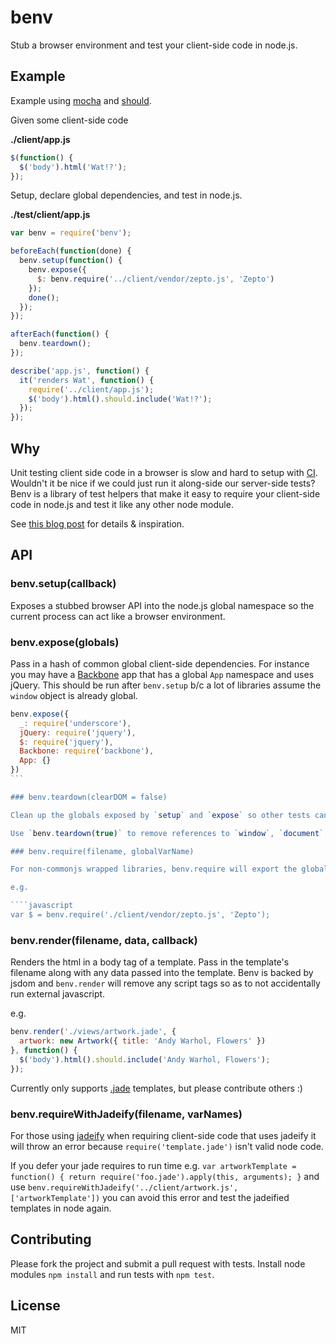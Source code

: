 # benv

Stub a browser environment and test your client-side code in node.js.

## Example

Example using [mocha](http://visionmedia.github.io/mocha/) and [should](https://github.com/visionmedia/should.js/).

Given some client-side code

**./client/app.js**
````javascript
$(function() {
  $('body').html('Wat!?');
});
````

Setup, declare global dependencies, and test in node.js.

**./test/client/app.js**
````javascript
var benv = require('benv');

beforeEach(function(done) {
  benv.setup(function() {
    benv.expose({
      $: benv.require('../client/vendor/zepto.js', 'Zepto')
    });
    done();
  });
});

afterEach(function() {
  benv.teardown();
});

describe('app.js', function() {
  it('renders Wat', function() {
    require('../client/app.js');
    $('body').html().should.include('Wat!?');
  });
});

````

## Why

Unit testing client side code in a browser is slow and hard to setup with [CI](http://en.wikipedia.org/wiki/Continuous_integration). Wouldn't it be nice if we could just run it along-side our server-side tests? Benv is a library of test helpers that make it easy to require your client-side code in node.js and test it like any other node module.

See [this blog post](http://artsy.github.io/blog/2013/06/14/writing-headless-backbone-tests-with-node-dot-js/) for details & inspiration.

## API

### benv.setup(callback)

Exposes a stubbed browser API into the node.js global namespace so the current process can act like a browser environment.

### benv.expose(globals)

Pass in a hash of common global client-side dependencies. For instance you may have a [Backbone](https://github.com/jashkenas/backbone) app that has a global `App` namespace and uses jQuery. This should be run after `benv.setup` b/c a lot of libraries assume the `window` object is already global.

````javascript
benv.expose({
  _: require('underscore'),
  jQuery: require('jquery'),
  $: require('jquery'),
  Backbone: require('backbone'),
  App: {}
})
```

### benv.teardown(clearDOM = false)

Clean up the globals exposed by `setup` and `expose` so other tests can run without being harmed.

Use `benv.teardown(true)` to remove references to `window`, `document`, and other DOM globals. This is enabled by default because a lot of libraries cache references to DOM globals and don't work so nicely when trying to clear globals and re-require these libs.

### benv.require(filename, globalVarName)

For non-commonjs wrapped libraries, benv.require will export the global variable that is generally attached to window. For instance [zepto](https://github.com/madrobby/zepto) doesn't adopt any module pattern but it does create a global `Zepto` variable.

e.g.

````javascript
var $ = benv.require('./client/vendor/zepto.js', 'Zepto');
````

### benv.render(filename, data, callback)

Renders the html in a body tag of a template. Pass in the template's filename along with any data passed into the template. Benv is backed by jsdom and `benv.render` will remove any script tags so as to not accidentally run external javascript.

e.g.

````javascript
benv.render('./views/artwork.jade', {
  artwork: new Artwork({ title: 'Andy Warhol, Flowers' })
}, function() {
  $('body').html().should.include('Andy Warhol, Flowers');
});
````

Currently only supports [.jade](https://github.com/visionmedia/jade) templates, but please contribute others :)

### benv.requireWithJadeify(filename, varNames)

For those using [jadeify](https://github.com/OliverJAsh/node-jadeify2) when requiring client-side code that uses jadeify it will throw an error because `require('template.jade')` isn't valid node code.

If you defer your jade requires to run time e.g. `var artworkTemplate = function() { return require('foo.jade').apply(this, arguments); }` and use `benv.requireWithJadeify('../client/artwork.js', ['artworkTemplate'])` you can avoid this error and test the jadeified templates in node again.

## Contributing

Please fork the project and submit a pull request with tests. Install node modules `npm install` and run tests with `npm test`.

## License

MIT
